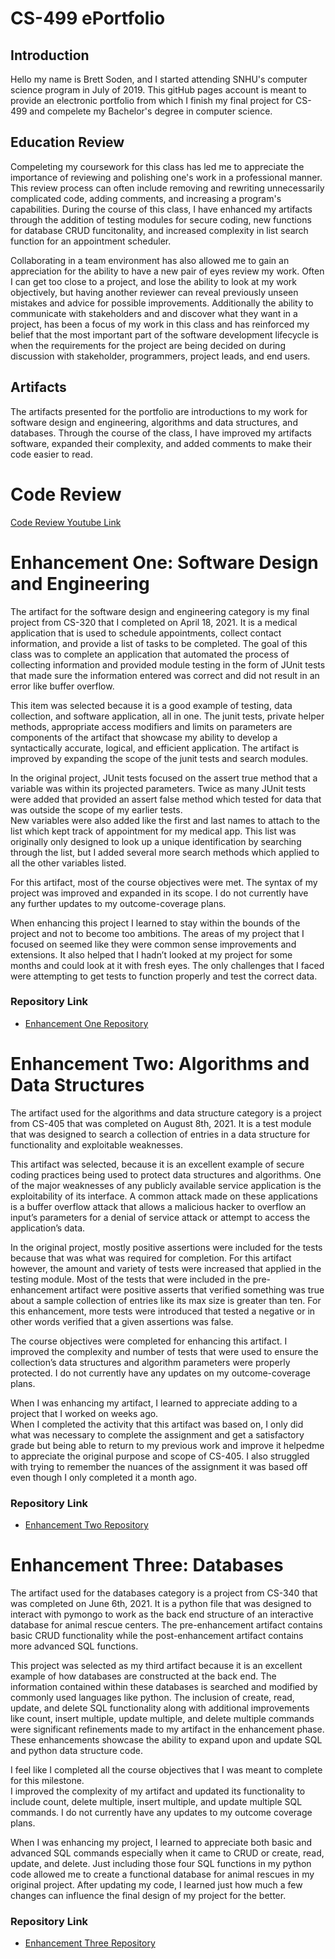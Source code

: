 # **CS-499 ePortfolio**



## **Introduction**
  Hello my name is Brett Soden, and I started attending SNHU's computer science program in July of 
  2019. This gitHub pages account is meant to provide an electronic portfolio from which I finish
  my final project for CS-499 and compelete my Bachelor's degree in computer science.  


## **Education Review**
   Compeleting my coursework for this class has led me to appreciate the importance of reviewing 
   and polishing one's work in a professional manner.  This review process can often include 
   removing and rewriting unnecessarily complicated code, adding comments, and increasing a program's     
   capabilities.  During the course of this class, I have enhanced my artifacts through the addition 
   of testing modules for secure coding, new functions for database CRUD funcitonality, and increased
   complexity in list search function for an appointment scheduler. 
   
   Collaborating in a team environment has also allowed me to gain an appreciation for the ability to 
   have a new pair of eyes review my work.  Often I can get too close to a project, and lose the ability
   to look at my work objectively, but having another reviewer can reveal previously unseen mistakes
   and advice for possible improvements.  Additionally the ability to communicate with stakeholders and
   and discover what they want in a project, has been a focus of my work in this class and has reinforced 
   my belief that the most important part of the software development lifecycle is when the requirements
   for the project are being decided on during discussion with stakeholder, programmers, project leads,
   and end users.


## **Artifacts**
   The artifacts presented for the portfolio are introductions to my work for software design and 
   engineering, algorithms and data structures, and databases.  Through the course of the class, I 
   have improved my artifacts software, expanded their complexity, and added comments to make their code
   easier to read.
    
# **Code Review**

[Code Review Youtube Link](https://youtu.be/QkBVTYdm2vQ)

# **Enhancement One: Software Design and Engineering**

   The artifact for the software design and engineering category is my final project from 
CS-320 that I completed on April 18, 2021.  It is a medical application that is used to 
schedule appointments, collect contact information, and provide a list of tasks to be 
completed.  The goal of this class was to complete an application that automated the 
process of collecting information and provided module testing in the form of JUnit tests 
that made sure the information entered was correct and did not result in an error like 
buffer overflow.

   This item was selected because it is a good example of testing, data collection, and software 
application, all in one.  The junit tests, private helper methods, appropriate access modifiers
and limits on parameters are components of the artifact that showcase my ability to develop a 
syntactically accurate, logical, and efficient application.  The artifact is improved by 
expanding the scope of the junit tests and search modules. 

   In the original project, JUnit tests focused on the assert true method that a variable was 
within its projected parameters.  Twice as many JUnit tests were added that provided
an assert false method which tested for data that was outside the scope of my earlier tests.  
New variables were also added like the first and last names to attach to the list which kept track of
appointment for my medical app.  This list was originally only designed to look up a unique 
identification by searching through the list, but I added several more search methods which applied
to all the other variables listed.

   For this artifact, most of the course objectives were met. The syntax of my project was improved
and expanded in its scope. I do not currently have any further updates to my outcome-coverage plans. 

   When enhancing this project I learned to stay within the bounds of the project and not to become too 
ambitions.  The areas of my project that I focused on seemed like they were common sense improvements
and extensions.  It also helped that I hadn’t looked at my project for some months and could look at
it with fresh eyes. The only challenges that I faced were attempting to get tests to function properly
and test the correct data.  

### **Repository Link**

- [Enhancement One Repository](https://github.com/BrettSoden/EnhancementOne-Software-Design-and-Engineering)


# **Enhancement Two: Algorithms and Data Structures**

The artifact used for the algorithms and data structure category is a project from CS-405 
that was completed on August 8th, 2021. It is a test module that was designed to search a collection of 
entries in a data structure for functionality and exploitable weaknesses. 

This artifact was selected, because it is an excellent example of secure coding practices being used to 
protect data structures and algorithms.  One of the major weaknesses of any publicly available service 
application is the exploitability of its interface.  A common attack made on these applications is a 
buffer overflow attack that allows a malicious hacker to overflow an input’s parameters for a denial of 
service attack or attempt to access the application’s data.  

In the original project, mostly positive assertions were included for the tests because that was what was 
required for completion.  For this artifact however, the amount and variety of tests were increased that applied
in the testing module.  Most of the tests that were included in the pre-enhancement artifact were positive
asserts that verified something was true about a sample collection of entries like its max size is greater 
than ten.  For this enhancement, more tests were introduced that tested a negative or in other words verified 
that a given assertions was false.  

The course objectives were completed for enhancing this artifact.  I improved the complexity and
number of tests that were used to ensure the collection’s data structures and algorithm parameters were 
properly protected. I do not currently have any updates on my outcome-coverage plans. 

When I was enhancing my artifact, I learned to appreciate adding to a project that I worked on weeks ago.  
When I completed the activity that this artifact was based on, I only did what was necessary to complete 
the assignment and get a satisfactory grade but being able to return to my previous work and improve it 
helpedme to appreciate the original purpose and scope of CS-405. I also struggled with trying to remember 
the nuances of the assignment it was based off even though I only completed it a month ago.  

### **Repository Link**

- [Enhancement Two Repository](https://github.com/BrettSoden/EnhancementTwo-Algorithms-and-Data-Structure)


# **Enhancement Three: Databases**

The artifact used for the databases category is a project from CS-340 that was completed 
on June 6th, 2021.  It is a python file that was designed to interact with pymongo to work as the
back end structure of an interactive database for animal rescue centers.  The pre-enhancement 
artifact contains basic CRUD functionality while the post-enhancement artifact contains more 
advanced SQL functions.

This project was selected as my third artifact because it is an excellent example of how databases 
are constructed at the back end.  The information contained within these databases is searched and
modified by commonly used languages like python. The inclusion of create, read, update, and delete 
SQL functionality along with additional improvements like count, insert multiple, update multiple,
and delete multiple commands were significant refinements made to my artifact in the enhancement phase.
These enhancements showcase the ability to expand upon and update SQL and python data structure code. 

I feel like I completed all the course objectives that I was meant to complete for this milestone.  
I improved the complexity of my artifact and updated its functionality to include count, delete multiple,
insert multiple, and update multiple SQL commands.  I do not currently have any updates to my outcome 
coverage plans.  

When I was enhancing my project, I learned to appreciate both basic and advanced SQL commands especially
when it came to CRUD or create, read, update, and delete.  Just including those four SQL functions in my
python code allowed me to create a functional database for animal rescues in my original project.  After 
updating my code, I learned just how much a few changes can influence the final design of my project for 
the better. 

### **Repository Link**

- [Enhancement Three Repository](https://github.com/BrettSoden/Enhancement-Three-Databases)

